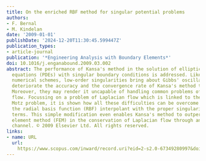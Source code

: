 ```yaml
---
title: On the enriched RBF method for singular potential problems
authors:
- F. Bernal
- M. Kindelan
date: '2009-01-01'
publishDate: '2024-12-20T11:30:45.599447Z'
publication_types:
- article-journal
publication: '*Engineering Analysis with Boundary Elements*'
doi: 10.1016/j.enganabound.2009.03.002
abstract: The performance of Kansa's method in the solution of elliptic partial differential
  equations (PDEs) with singular boundary conditions is addressed. Like in all global
  numerical schemes, low-order singularities bring about Gibbs' oscillations that
  deteriorate the accuracy and the convergence rate of Kansa's method to a great extent.
  Moreover, they may render it uncapable of handling common problems of incompressible
  flow. Focussing on a problem of Laplacian flow which is linked to the benchmark
  Motz problem, it is shown how all these difficulties can be overcome by enriching
  the radial basis function (RBF) interpolant with the proper singularity-capturing
  terms. This simple modification even enables Kansa's method to outperform the finite
  element method (FEM) in the conservation of Laplacian flow through an irregular
  channel. © 2009 Elsevier Ltd. All rights reserved.
links:
- name: URL
  url: 
    https://www.scopus.com/inward/record.uri?eid=2-s2.0-67349280997&doi=10.1016%2fj.enganabound.2009.03.002&partnerID=40&md5=e3804bce02a33dd50414e8863642525c
---
```

